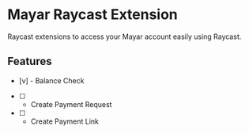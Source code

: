 # Mayar Raycast Extension

Raycast extensions to access your Mayar account easily using Raycast.

## Features

- [v] - Balance Check
- [ ] - Create Payment Request
- [ ] - Create Payment Link
